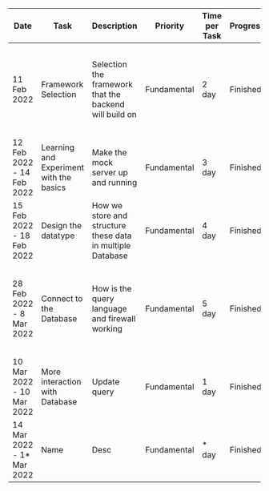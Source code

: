 |Date|Task|Description|Priority|Time per Task|Progress|Comment|
|----|----|-----------|--------|-------------|--------|-------|
|11 Feb 2022|Framework Selection|Selection the framework that the backend will build on|Fundamental|2 day|Finished|Initially choosed Flask, but seems Fast API is more "modern" therfore better performance|
|12 Feb 2022 - 14 Feb 2022|Learning and Experiment with the basics|Make the mock server up and running|Fundamental|3 day|Finished|Acquired a domain and learned how to use Nginx to setup a firewall|
|15 Feb 2022 - 18 Feb 2022|Design the datatype|How we store and structure these data in multiple Database|Fundamental|4 day|Finished|Also run a simple stress-test on e the server|
|28 Feb 2022 - 8 Mar 2022|Connect to the Database|How is the query language and firewall working|Fundamental|5 day|Finished|The DB choosen also based on open-ended which prevent vendor-lockin to certain DB|
|10 Mar 2022 - 10 Mar 2022|More interaction with Database|Update query|Fundamental|1 day|Finished|Progress Report Day|
|14 Mar 2022 - 1* Mar 2022|Name|Desc|Fundamental|* day|Finished||
